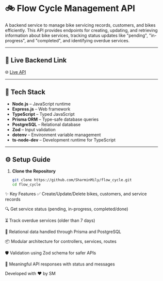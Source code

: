 # 🚲 Flow Cycle Management API

A backend service to manage bike servicing records, customers, and bikes efficiently. This API provides endpoints for creating, updating, and retrieving information about bike services, tracking status updates like "pending", "in-progress", and "completed", and identifying overdue services.

---

## 🔗 Live Backend Link

🌐 [Live API ](https://your-backend-url-here.com)

---

## 🧰 Tech Stack

- **Node.js** – JavaScript runtime
- **Express.js** – Web framework
- **TypeScript** – Typed JavaScript
- **Prisma ORM** – Type-safe database queries
- **PostgreSQL** – Relational database
- **Zod** – Input validation
- **dotenv** – Environment variable management
- **ts-node-dev** – Development runtime for TypeScript

---

## ⚙️ Setup Guide

1. **Clone the Repository**
   ```bash
   git clone https://github.com/SharminMily/flow_cycle.git
   cd flow_cycle


✨ Key Features
✅ Create/Update/Delete bikes, customers, and service records

🔍 Get service status (pending, in-progress, completed/done)

⏳ Track overdue services (older than 7 days)

🔗 Relational data handled through Prisma and PostgreSQL

📦 Modular architecture for controllers, services, routes

🛡️ Validation using Zod schema for safer APIs

💬 Meaningful API responses with status and messages

Developed with ❤️ by SM
